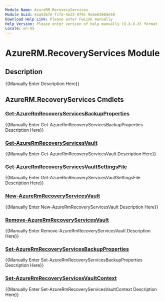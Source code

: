 ```yaml
---
Module Name: AzureRM.RecoveryServices
Module Guid: 4aa53b7e-fcfe-4e22-979c-9a4e6380de58
Download Help Link: Please enter FwLink manually
Help Version: Please enter version of help manually (X.X.X.X) format
Locale: en-US
---
```


# AzureRM.RecoveryServices Module
## Description
{{Manually Enter Description Here}}

## AzureRM.RecoveryServices Cmdlets
### [Get-AzureRmRecoveryServicesBackupProperties](Get-AzureRmRecoveryServicesBackupProperties.md)
{{Manually Enter Get-AzureRmRecoveryServicesBackupProperties Description Here}}

### [Get-AzureRmRecoveryServicesVault](Get-AzureRmRecoveryServicesVault.md)
{{Manually Enter Get-AzureRmRecoveryServicesVault Description Here}}

### [Get-AzureRmRecoveryServicesVaultSettingsFile](Get-AzureRmRecoveryServicesVaultSettingsFile.md)
{{Manually Enter Get-AzureRmRecoveryServicesVaultSettingsFile Description Here}}

### [New-AzureRmRecoveryServicesVault](New-AzureRmRecoveryServicesVault.md)
{{Manually Enter New-AzureRmRecoveryServicesVault Description Here}}

### [Remove-AzureRmRecoveryServicesVault](Remove-AzureRmRecoveryServicesVault.md)
{{Manually Enter Remove-AzureRmRecoveryServicesVault Description Here}}

### [Set-AzureRmRecoveryServicesBackupProperties](Set-AzureRmRecoveryServicesBackupProperties.md)
{{Manually Enter Set-AzureRmRecoveryServicesBackupProperties Description Here}}

### [Set-AzureRmRecoveryServicesVaultContext](Set-AzureRmRecoveryServicesVaultContext.md)
{{Manually Enter Set-AzureRmRecoveryServicesVaultContext Description Here}}

